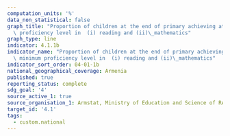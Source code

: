 ```yaml
---
computation_units: '%'
data_non_statistical: false
graph_title: "Proportion of children at the end of primary achieving at least a minimum\
  \ proficiency level in  (i) reading and (ii)\_mathematics"
graph_type: line
indicator: 4.1.1b
indicator_name: "Proportion of children at the end of primary achieving at least a\
  \ minimum proficiency level in  (i) reading and (ii)\_mathematics"
indicator_sort_order: 04-01-1b
national_geographical_coverage: Armenia
published: true
reporting_status: complete
sdg_goal: '4'
source_active_1: true
source_organisation_1: Armstat, Ministry of Education and Science of RA
target_id: '4.1'
tags:
  - custom.national
---
```

